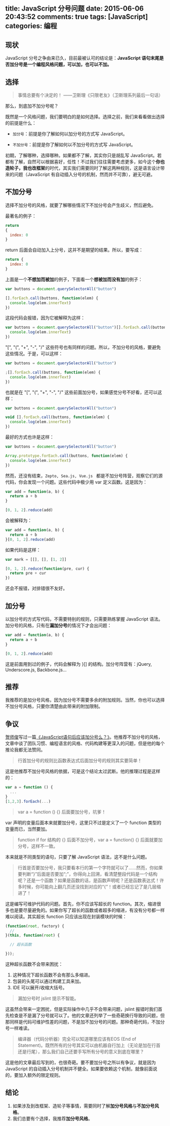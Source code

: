 title: JavaScript 分号问题
date: 2015-06-06 20:43:52
comments: true
tags: [JavaScript]
categories: 编程
---

## 现状

JavaScript 分号之争由来已久，目前最被认可的结论是：**JavaScript 语句末尾是否加分号是一个编程风格问题，可以加，也可以不加。**


## 选择

> 事情总要有个决定的！
> ——卫斯理《只限老友》（卫斯理系列最后一句话）

那么，到底加不加分号呢？

既然是一个风格问题，我们要明白的是如何选择。选择之前，我们来看看做出选择的前提是什么：

* `加分号`：前提是你了解如何以加分号的方式写 JavaScript。

* `不加分号`：前提是你了解如何以不加分号的方式写 JavaScript。

<!--more-->

初期，了解哪种，选择哪种。如果都不了解，其实你只是胡乱写 JavaScript。若都有了解，自然可以根据喜好，任性！不过我们往往需要考虑更多，如今这个**你也造轮子，我也改框架**的时代，其实我们需要同时了解这两种规则，这是语言设计带来的问题（JavaScript 有自动插入分号的机制，然而并不可靠），避无可避。


## 不加分号

选择不加分号的风格，就要了解哪些情况下不加分号会产生歧义，然后避免。

最著名的例子：

```JavaScript
return
{
  index: 0
}
```

return 后面会自动加入上分号，这并不是期望的结果。所以，要写成：

```JavaScript
return {
  index: 0
}
```

上面是一个**不想加而被加**的例子，下面看一个**想被加而没有加**的例子：

```JavaScript
var buttons = document.querySelectorAll("button")

[].forEach.call(buttons, function(elem) {
  console.log(elem.innerText)
})
```

这段代码会报错，因为它被解释为这样：

```JavaScript
var buttons = document.querySelectorAll("button")[].forEach.call(buttons, function(elem) {
  console.log(elem.innerText)
})
```

"[", "(", "+", "-", "/" 这些符号也有同样的问题。所以，不加分号的风格，要避免这些情况。于是，可以这样：

```JavaScript
var buttons = document.querySelectorAll("button")

;[].forEach.call(buttons, function(elem) {
  console.log(elem.innerText)
})
```

也就是在 "[", "(", "+", "-", "/" 这些前面加分号，如果感觉分号不好看，还可以这样：

```JavaScript
var buttons = document.querySelectorAll("button")

void [].forEach.call(buttons, function(elem) {
  console.log(elem.innerText)
})
```

最好的方式也许是这样：

```JavaScript
var buttons = document.querySelectorAll("button")

Array.prototype.forEach.call(buttons, function(elem) {
  console.log(elem.innerText)
})
```

然而，还没有结束，`Zepto, Sea.js, Vue.js ` 都是不加分号阵营，观察它们的源代码，你会发现一个问题。这些代码中极少用 var 定义函数。这是因为：

```JavaScript
var add = function(a, b) {
  return a + b
}

[0, 1, 2].reduce(add)
```

会被解释为：

```JavaScript
var add = function(a, b) {
  return a + b
}[0, 1, 2].reduce(add)
```

如果代码是这样：

```JavaScript
var mark = [[], [], [1, 2]]

[0, 1, 2].reduce(function(pre, cur) {
  return pre + cur
})
```

还会不报错，对排错很不友好。


## 加分号

以加分号的方式写代码，不需要特别的规则，只需要熟练掌握 JavaScript 语法。加分号的风格，只有在**漏加分号**的情况下才会出问题：

```JavaScript
var add = function(a, b) {
  return a + b
}

[0, 1, 2].reduce(add)
```

这是前面用到过的例子，代码会解释为 }[] 的结构。加分号阵营有：jQuery, Underscore.js, Backbone.js...


## 推荐

我推荐的是加分号风格，因为加分号不需要多余的附加规则。当然，你也可以选择不加分号风格，只要你清楚由此带来的附加限制。


## 争议

[贺师俊](http://www.zhihu.com/people/he-shi-jun)写过一篇[《JavaScript语句后应该加分号么？》](http://hax.iteye.com/blog/1563585)。他推荐不加分号的风格，文章中谈了团队习惯、编程语言的风格、代码构建等更深入的问题，但是他的每个推论我都无法赞同。

> 行首加分号的规则比函数表达式后面加分号的规则其实要简单！

这是他推荐不加分号风格的依据，可是这个结论太过武断。他的推理过程是这样的：


```JavaScript
var a = function () {  
  ...  
}
[1,2,3].forEach(...) 
```

> var a = function () {} 后面要加分号，坑爹！

var 声明的变量后面本来就要加分号，这里只不过是定义了一个 function 类型的变量而已，当然要加。

> function if for 结构的 {} 后面不加分号，var a = function() {} 后面就要加分号，这样不一致。

本来就是不同类型的语句，只要了解 JavaScript 语法，这不是什么问题。

> 行首是否要加分号，我只要看本行的第一个字符就可以了……然而，你如果要判断“}”后面是否要加“;”，你得向上回溯，看清楚整段代码是一个结构呢？还是一个函数？如果是函数的话，是函数声明呢？还是函数表达式！许多时候，你可能向上翻几页还没找到对应的“{”！或者已经忘记了是几层缩进了！

这是编写可维护代码的问题。首先，你不应该写超长的 function。其次，缩进很多也是要尽量避免的。如果你写了超长的函数或者超多的缩进，有没有分号都一样难以阅读。其实超长 function 只应该出现在封装模块的时候：

```JavaScript
(function(root, factory) {
  //
}(this, function(root) {

  // 超长函数

}));
```

这种超长函数不会带来困扰：

1. 这种情况下超长函数不会有那么多缩进。
2. 包装的头尾可以通过构建工具来加。
3. IDE 可以展开/收缩大括号。

> 漏加分号时 jslint 提示不智能。

这虽然会带来一定困扰，但是实际操作中几乎不会带来问题，jslint 报错时我们首先检查是不是漏了分号就可以了。他的文章还列举了一些奇葩换行导致的问题，但那同样是代码可维护性差的问题，不是加不加分号的问题。那种奇葩代码，不加分号一样难读。

> 编译器（代码分析器）完全可以知道哪里应该有EOS (End of Statement)。既然所有的分号其实可以由机器自行加上（无论是加在行首还是行尾），那么我们自己还要手写所有分号的意义到底在哪里？

这是他的文章最后写到的，也很奇葩。要不要加分号之所以有争议，就是因为 JavaScript 的自动插入分号机制并不健全。如果要依赖这个机制，就像前面说的，要加入额外的限定规则。


## 结论

1. 如果涉及到改框架、造轮子等事情，需要同时了解**加分号风格**与**不加分号风格**。
2. 我们总要有个选择，我推荐**加分号风格**。



